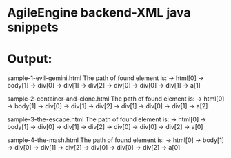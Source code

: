 # AgileEngine backend-XML java snippets

# Output:

sample-1-evil-gemini.html
The path of found element is:  -> html[0] -> body[1] -> div[0] -> div[1] -> div[2] -> div[0] -> div[0] -> div[1] -> a[1]

sample-2-container-and-clone.html
The path of found element is:  -> html[0] -> body[1] -> div[0] -> div[1] -> div[2] -> div[1] -> div[0] -> div[1] -> a[2]

sample-3-the-escape.html
The path of found element is:  -> html[0] -> body[1] -> div[0] -> div[1] -> div[2] -> div[0] -> div[0] -> div[2] -> a[0]

sample-4-the-mash.html
The path of found element is:  -> html[0] -> body[1] -> div[0] -> div[1] -> div[2] -> div[0] -> div[0] -> div[2] -> a[0]
